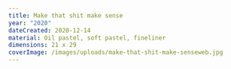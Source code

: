 ```yaml
---
title: Make that shit make sense
year: "2020"
dateCreated: 2020-12-14
material: Oil pastel, soft pastel, fineliner
dimensions: 21 x 29
coverImage: /images/uploads/make-that-shit-make-senseweb.jpg
---
```

